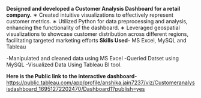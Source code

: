 <b>Designed and developed a Customer Analysis Dashboard for a retail company.</b>
∗ Created intuitive visualizations to effectively represent customer metrics.
∗ Utilized Python for data preprocessing and analysis, enhancing the functionality of the dashboard.
∗ Leveraged geospatial visualizations to showcase customer distribution across different regions, facilitating targeted
marketing efforts
<b>Skills Used-</b>
MS Excel, MySQL and Tableau

-Manipulated and cleaned data using MS Excel
-Queried Datset using MySQL
-Visualized Data Using Tableau BI tool.

<b>Here is the Public link to the interactive dashboard-</b>
https://public.tableau.com/app/profile/anshika.jain7237/viz/Customeranalysisdashboard_16951272202470/Dashboard1?publish=yes
